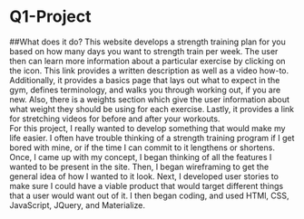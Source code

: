 # Q1-Project

##What does it do?
This website develops a strength training plan for you based on how many days you want to strength train per week.  The user then can learn more information about a particular exercise by clicking on the icon.  This link provides a written description as well as a video how-to.  Additionally, it provides a basics page that lays out what to expect in the gym, defines terminology, and walks you through working out, if you are new.  Also, there is a weights section which give the user information about what weight they should be using for each exercise.  Lastly, it provides a link for stretching videos for before and after your workouts.  
For this project, I really wanted to develop something that would make my life easier.  I often have trouble thinking of a strength training program if I get bored with mine, or if the time I can commit to it lengthens or shortens.  Once, I came up with my concept, I began thinking of all the features I wanted to be present in the site.  Then, I began wireframing to get the general idea of how I wanted to it look.  Next, I developed user stories to make sure I could have a viable product that would target different things that a user would want out of it.  I then began coding, and used HTMl, CSS, JavaScript, JQuery, and Materialize.
